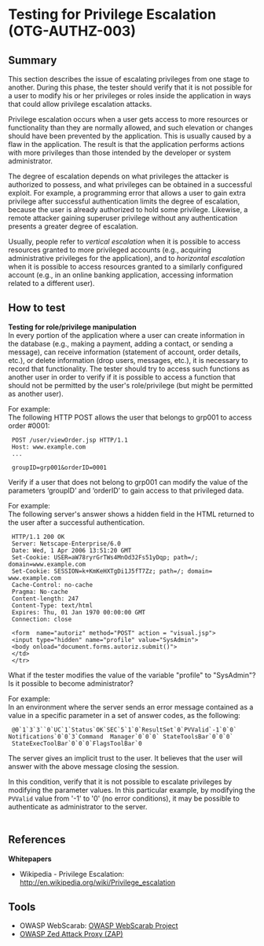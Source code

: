 # Testing for Privilege Escalation (OTG-AUTHZ-003)

## Summary
This section describes the issue of escalating privileges from one stage to another. During this phase, the tester should verify that it is not possible for a user to modify his or her privileges or roles inside the application in ways that could allow privilege escalation attacks.

Privilege escalation occurs when a user gets access to more resources or functionality than they are normally allowed, and such elevation or changes should have been prevented by the application. This is usually caused by a flaw in the application. The result is that the application performs actions with more privileges than those intended by the developer or system administrator.


The degree of escalation depends on what privileges the attacker is authorized to possess, and what privileges can be obtained in a successful exploit. For example, a programming error that allows a user to gain extra privilege after successful authentication limits the degree of escalation, because the user is already authorized to hold some privilege. Likewise, a remote attacker gaining superuser privilege without any authentication presents a greater degree of escalation.


Usually, people refer to *vertical escalation* when it is possible to access resources granted to more privileged accounts (e.g., acquiring administrative privileges for the application), and to *horizontal escalation* when it is possible to access resources granted to a similarly configured account (e.g., in an online banking application, accessing information related to a different user).


## How to test
**Testing for role/privilege manipulation** <br>
In every portion of the application where a user can create information in the database (e.g., making a payment, adding a contact, or sending a message), can receive information (statement of account, order details, etc.), or delete information (drop users, messages, etc.), it is necessary to record that functionality. The tester should try to access such functions as another user in order to verify if it is possible to access a function that should not be permitted by the user's role/privilege (but might be permitted as another user).


For example:<br>
The following HTTP POST allows the user that belongs to grp001 to access order #0001:
```
 POST /user/viewOrder.jsp HTTP/1.1
 Host: www.example.com
 ...

 groupID=grp001&orderID=0001
```

Verify if a user that does not belong to grp001 can modify the value of the parameters ‘groupID’ and ‘orderID’ to gain access to that privileged data.


For example:<br>
The following server's answer shows a hidden field in the HTML returned to the user after a successful authentication.
```
 HTTP/1.1 200 OK
 Server: Netscape-Enterprise/6.0
 Date: Wed, 1 Apr 2006 13:51:20 GMT
 Set-Cookie: USER=aW78ryrGrTWs4MnOd32Fs51yDqp; path=/; domain=www.example.com
 Set-Cookie: SESSION=k+KmKeHXTgDi1J5fT7Zz; path=/; domain= www.example.com
 Cache-Control: no-cache
 Pragma: No-cache
 Content-length: 247
 Content-Type: text/html
 Expires: Thu, 01 Jan 1970 00:00:00 GMT
 Connection: close

 <form  name="autoriz" method="POST" action = "visual.jsp">
 <input type="hidden" name="profile" value="SysAdmin">
 <body onload="document.forms.autoriz.submit()">
 </td>
 </tr>
```

What if the tester modifies the value of the variable "profile" to "SysAdmin"? Is it possible to become administrator?


For example:<br>
In an environment where the server sends an error message contained as a value in a specific parameter in a set of answer codes, as the following:
```
 @0`1`3`3``0`UC`1`Status`OK`SEC`5`1`0`ResultSet`0`PVValid`-1`0`0` Notifications`0`0`3`Command  Manager`0`0`0` StateToolsBar`0`0`0`
 StateExecToolBar`0`0`0`FlagsToolBar`0
```

The server gives an implicit trust to the user. It believes that the user will answer with the above message closing the session.


In this condition, verify that it is not possible to escalate privileges by modifying the parameter values. In this particular example, by modifying the `PVValid` value from '-1' to '0' (no error conditions), it may be possible to authenticate as administrator to the server.
<br><br>

## References
**Whitepapers**<br>
* Wikipedia - Privilege Escalation: http://en.wikipedia.org/wiki/Privilege_escalation<br>


## Tools
* OWASP WebScarab: [OWASP WebScarab Project](https://www.owasp.org/index.php/OWASP_WebScarab_Project)
* [OWASP Zed Attack Proxy (ZAP)](https://www.owasp.org/index.php/OWASP_Zed_Attack_Proxy_Project)
